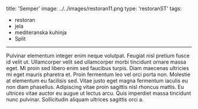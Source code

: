 title: 'Semper'
image: ../../images/restoran11.png
type: 'restoranST'
tags:
 - restoran
 - jela
 - mediteranska kuhinja
 - Split
---
Pulvinar elementum integer enim neque volutpat. Feugiat nisl pretium fusce id velit ut. Ullamcorper velit sed ullamcorper morbi tincidunt ornare massa eget. Mi proin sed libero enim sed faucibus turpis. Diam maecenas ultricies mi eget mauris pharetra et. Proin fermentum leo vel orci porta non. Molestie at elementum eu facilisis sed. Vitae justo eget magna fermentum iaculis eu non diam phasellus. Adipiscing vitae proin sagittis nisl rhoncus mattis. Eu ultrices vitae auctor eu augue ut lectus arcu. Quis imperdiet massa tincidunt nunc pulvinar. Sollicitudin aliquam ultrices sagittis orci a.
